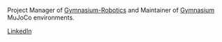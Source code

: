 Project Manager of [Gymnasium-Robotics](https://github.com/Farama-Foundation/Gymnasium-Robotics) and Maintainer of [Gymnasium](https://github.com/Farama-Foundation/Gymnasium) MuJoCo environments.

[LinkedIn](https://www.linkedin.com/in/akallinteris/)
